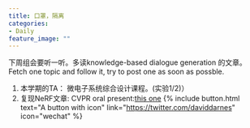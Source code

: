 ```yaml
---
title: 口罩，隔离
categories:
- Daily
feature_image: ""
---
```


下周组会要听一听。多读knowledge-based dialogue generation 的文章。Fetch one topic and follow it, try to post one as soon as possble.
<!-- more -->
1. 本学期的TA： 微电子系统综合设计课程。(实验1/2)）
2. 复现NeRF文章: CVPR oral present:[this one](https://bmild.github.io/rawnerf/)
{% include button.html text="A button with icon" link="https://twitter.com/daviddarnes" icon="wechat" %}


